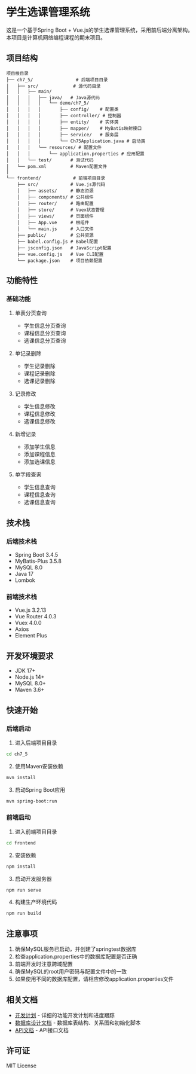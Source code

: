 # 学生选课管理系统

这是一个基于Spring Boot + Vue.js的学生选课管理系统，采用前后端分离架构。本项目是计算机网络编程课程的期末项目。

## 项目结构

```
项目根目录
├── ch7_5/                # 后端项目目录
│   ├── src/             # 源代码目录
│   │   ├── main/
│   │   │   ├── java/   # Java源代码
│   │   │   │   └── demo/ch7_5/
│   │   │   │       ├── config/    # 配置类
│   │   │   │       ├── controller/ # 控制器
│   │   │   │       ├── entity/    # 实体类
│   │   │   │       ├── mapper/    # MyBatis映射接口
│   │   │   │       ├── service/   # 服务层
│   │   │   │       └── Ch75Application.java # 启动类
│   │   │   └── resources/ # 配置文件
│   │   │       └── application.properties # 应用配置
│   │   └── test/       # 测试代码
│   └── pom.xml         # Maven配置文件
│
└── frontend/            # 前端项目目录
    ├── src/            # Vue.js源代码
    │   ├── assets/     # 静态资源
    │   ├── components/ # 公共组件
    │   ├── router/     # 路由配置
    │   ├── store/      # Vuex状态管理
    │   ├── views/      # 页面组件
    │   ├── App.vue     # 根组件
    │   └── main.js     # 入口文件
    ├── public/         # 公共资源
    ├── babel.config.js # Babel配置
    ├── jsconfig.json   # JavaScript配置
    ├── vue.config.js   # Vue CLI配置
    └── package.json    # 项目依赖配置
```

## 功能特性

### 基础功能
1. 单表分页查询
   - 学生信息分页查询
   - 课程信息分页查询
   - 选课信息分页查询

2. 单记录删除
   - 学生记录删除
   - 课程记录删除
   - 选课记录删除

3. 记录修改
   - 学生信息修改
   - 课程信息修改
   - 选课信息修改

4. 新增记录
   - 添加学生信息
   - 添加课程信息
   - 添加选课信息

5. 单字段查询
   - 学生信息查询
   - 课程信息查询
   - 选课信息查询

## 技术栈

### 后端技术栈
- Spring Boot 3.4.5
- MyBatis-Plus 3.5.8
- MySQL 8.0
- Java 17
- Lombok

### 前端技术栈
- Vue.js 3.2.13
- Vue Router 4.0.3
- Vuex 4.0.0
- Axios
- Element Plus

## 开发环境要求

- JDK 17+
- Node.js 14+
- MySQL 8.0+
- Maven 3.6+

## 快速开始

### 后端启动
1. 进入后端项目目录
```bash
cd ch7_5
```

2. 使用Maven安装依赖
```bash
mvn install
```

3. 启动Spring Boot应用
```bash
mvn spring-boot:run
```

### 前端启动
1. 进入前端项目目录
```bash
cd frontend
```

2. 安装依赖
```bash
npm install
```

3. 启动开发服务器
```bash
npm run serve
```

4. 构建生产环境代码
```bash
npm run build
```

## 注意事项
1. 确保MySQL服务已启动，并创建了springtest数据库
2. 检查application.properties中的数据库配置是否正确
3. 前端开发时注意跨域配置
4. 确保MySQL的root用户密码与配置文件中的一致
5. 如果使用不同的数据库配置，请相应修改application.properties文件

## 相关文档
- [开发计划](DEVELOPMENT_PLAN.md) - 详细的功能开发计划和进度跟踪
- [数据库设计文档](docs/database.md) - 数据库表结构、关系图和初始化脚本
- [API文档](docs/api.md) - API接口文档

## 许可证
MIT License 